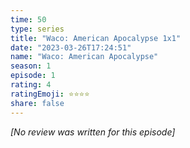 ```yaml
---
time: 50
type: series
title: "Waco: American Apocalypse 1x1"
date: "2023-03-26T17:24:51"
name: "Waco: American Apocalypse"
season: 1
episode: 1
rating: 4
ratingEmoji: ⭐️⭐️⭐️⭐️
share: false
---
```


_[No review was written for this episode]_

